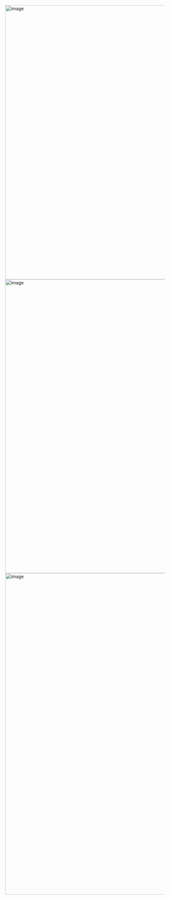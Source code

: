 <img width="1919" height="863" alt="image" src="https://github.com/user-attachments/assets/4b96c278-f19f-4adc-9b85-72007986a864" />
<img width="1919" height="925" alt="image" src="https://github.com/user-attachments/assets/6f88b6eb-bb99-4ab9-9cc4-97911ba3dbdc" />
<img width="1919" height="1012" alt="image" src="https://github.com/user-attachments/assets/7e77df27-c391-43c7-a09f-88f5e721bfba" />


